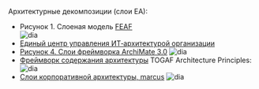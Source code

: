 Архитектурные декомпозиции (слои ЕА):  
- Рисунок 1. Слоеная модель [FEAF](https://bit.samag.ru/archive/article/1835)  
![dia](https://bit.samag.ru/uploads/articles/2017/03/40_44_IT_Processes_Architecture/image001.gif)
- [Единый центр управления ИТ‑архитектурой организации](https://www.businessstudio.ru/articles/article/edinyy_tsentr_upravleniya_it_arkhitekturoy_organizacii/)
- [Рисунок 4. Слои фреймворка ArchiMate 3.0](https://habr.com/ru/articles/347204/)
![dia](https://habrastorage.org/r/w1560/webt/8g/du/5g/8gdu5gecbfkhr2bj9mw9-wsmpji.jpeg)
- [Фреймворк содержания архитектуры](https://habr.com/ru/companies/otus/articles/756986/) TOGAF Architecture Principles: ![dia](https://habrastorage.org/r/w1560/getpro/habr/upload_files/a15/9d1/88e/a159d188e6923562ee20b9a115bbf8db.png)
- [Слои корпоративной архитектуры, marcus](https://marcus-aurelius.ru/articles/layers.html) ![dia](https://marcus-aurelius.ru/netcat_files/userfiles/Article_Layers/Pic2.jpg)
